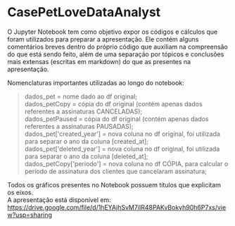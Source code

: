 # CasePetLoveDataAnalyst

O Jupyter Notebook tem como objetivo expor os códigos e cálculos que foram utilizados para preparar a apresentação. Ele contém alguns comentários breves dentro do próprio código que auxiliam na compreensão do que está sendo feito, além de uma separação por tópicos e conclusões mais extensas (escritas em markdown) do que as presentes na apresentação.

Nomenclaturas importantes utilizadas ao longo do notebook:  
> dados_pet = nome dado ao df original;    
dados_petCopy = cópia do df original (contém apenas dados referentes a assinaturas CANCELADAS);  
dados_petPaused = cópia do df original (contém apenas dados referentes a assinaturas PAUSADAS);  
dados_pet['created_year'] = nova coluna no df original, foi utilizada para separar o ano da coluna [created_at];  
dados_pet['deleted_year'] = nova coluna no df original, foi utilizada para separar o ano da coluna [deleted_at];   
dados_petCopy['periodo'] = nova coluna no df CÓPIA, para calcular o período de assinatura dos clientes que cancelaram assinatura;  

Todos os gráficos presentes no Notebook possuem títulos que explicitam os eixos.  
A apresentação está disponível em:   https://drive.google.com/file/d/1hEYAjhSvM7iIR48PAKvBokyh90h6P7xs/view?usp=sharing
